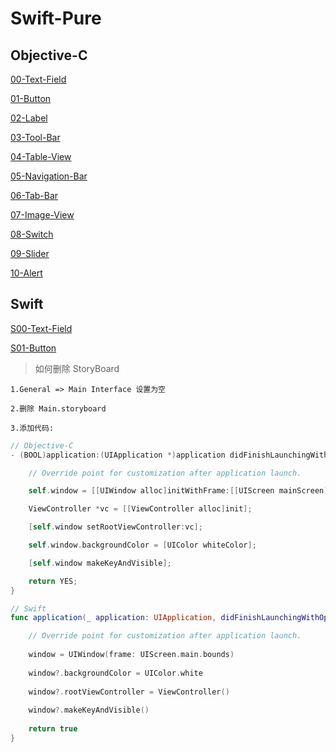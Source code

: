 # Swift-Pure   
   
   
## Objective-C   
   
[00-Text-Field](./00-Text-Field)   
   
[01-Button](./01-Button)      
   
[02-Label](./02-Label)      
   
[03-Tool-Bar](./03-Tool-Bar)       
   
[04-Table-View](./04-Table-View)      
   
[05-Navigation-Bar](./05-Navigation-Bar)      
    
[06-Tab-Bar](./06-Tab-Bar)      
   
[07-Image-View](./07-Image-View)     
   
[08-Switch](./08-Switch)       
   
[09-Slider](./09-Slider)   
   
[10-Alert](./10-Alert)   
      
   
## Swift   
   
[S00-Text-Field](./S00-Text-Field)     
   
[S01-Button](./S01-Button)   
   
   
> 如何删除 StoryBoard    
   
`1.General => Main Interface 设置为空`   
   
`2.删除 Main.storyboard`   
   
`3.添加代码:`   
   
```Objective-C
// Objective-C
- (BOOL)application:(UIApplication *)application didFinishLaunchingWithOptions:(NSDictionary *)launchOptions {

    // Override point for customization after application launch.

    self.window = [[UIWindow alloc]initWithFrame:[[UIScreen mainScreen]bounds]];

    ViewController *vc = [[ViewController alloc]init];

    [self.window setRootViewController:vc];

    self.window.backgroundColor = [UIColor whiteColor];

    [self.window makeKeyAndVisible];

    return YES;
}
```
   
```Swift
// Swift
func application(_ application: UIApplication, didFinishLaunchingWithOptions launchOptions: [UIApplicationLaunchOptionsKey: Any]?) -> Bool {

    // Override point for customization after application launch.
    
    window = UIWindow(frame: UIScreen.main.bounds)
    
    window?.backgroundColor = UIColor.white
    
    window?.rootViewController = ViewController()
    
    window?.makeKeyAndVisible()
    
    return true
}
```